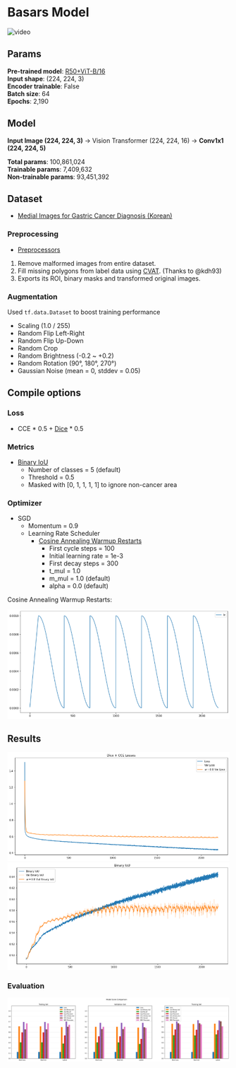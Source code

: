 # Basars Model

![video](https://github.com/Basars/final-experiments/blob/main/static/video.gif)

## Params
**Pre-trained model**: [R50+ViT-B/16](https://github.com/google-research/vision_transformer) <br>
**Input shape**: (224, 224, 3)<br>
**Encoder trainable**: False<br>
**Batch size**: 64<br>
**Epochs**: 2,190

## Model
**Input Image (224, 224, 3)** → Vision Transformer (224, 224, 16) → **Conv1x1 (224, 224, 5)**

**Total params**: 100,861,024<br>
**Trainable params**: 7,409,632<br>
**Non-trainable params**: 93,451,392<br>

## Dataset

- [Medial Images for Gastric Cancer Diagnosis (Korean)](https://aihub.or.kr/aidata/33988)

### Preprocessing

- [Preprocessors](https://github.com/Basars/preprocessors)

1. Remove malformed images from entire dataset.
2. Fill missing polygons from label data using [CVAT](https://github.com/openvinotoolkit/cvat). (Thanks to @kdh93)
3. Exports its ROI, binary masks and transformed original images.

### Augmentation

Used `tf.data.Dataset` to boost training performance

- Scaling (1.0 / 255)
- Random Flip Left-Right
- Random Flip Up-Down
- Random Crop
- Random Brightness (-0.2 ~ +0.2)
- Random Rotation (90°, 180°, 270°)
- Gaussian Noise (mean = 0, stddev = 0.05)

## Compile options

### Loss
- CCE * 0.5 + [Dice](https://github.com/Basars/basars-addons/blob/main/basars_addons/losses/dice.py) * 0.5

### Metrics
- [Binary IoU](https://github.com/Basars/basars-addons/blob/main/basars_addons/metrics/intersection_over_union.py)
    - Number of classes = 5 (default)
    - Threshold = 0.5
    - Masked with [0, 1, 1, 1, 1] to ignore non-cancer area 

### Optimizer
- SGD
    - Momentum = 0.9
    - Learning Rate Scheduler
        - [Cosine Annealing Warmup Restarts](https://github.com/Basars/basars-addons/blob/main/basars_addons/schedules/cosine_decay.py)
            - First cycle steps = 100
            - Initial learning rate = 1e-3
            - First decay steps = 300
            - t_mul = 1.0
            - m_mul = 1.0 (default)
            - alpha = 0.0 (default)

Cosine Annealing Warmup Restarts:

![lr_schedule](https://github.com/Basars/final-experiments/blob/main/static/lr_schedule.png)

## Results
![loss_graph](https://github.com/Basars/final-experiments/blob/main/static/loss.png) ![iou_graph](https://github.com/Basars/final-experiments/blob/main/static/iou.png)

### Evaluation
![performance](https://github.com/Basars/final-experiments/blob/main/static/performance.png)